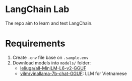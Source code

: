 # LangChain Lab
The repo aim to learn and test LangChain.

# Requirements
1. Create `.env` file base on `.sample.env`
2. Download models into `models/` folder:
    - [leliuga/all-MiniLM-L6-v2-GGUF](https://huggingface.co/leliuga/all-MiniLM-L6-v2-GGUF)
    - [vilm/vinallama-7b-chat-GGUF](https://huggingface.co/vilm/vinallama-7b-chat-GGUF): LLM for Vietnamese